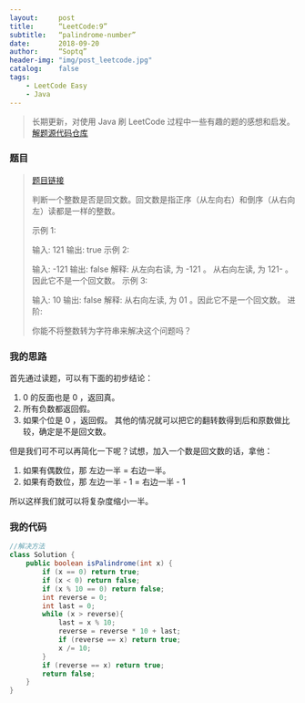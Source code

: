 ```yaml
---
layout:     post
title:      “LeetCode:9”
subtitle:   “palindrome-number”
date:       2018-09-20
author:     “Soptq”
header-img: "img/post_leetcode.jpg"
catalog:    false
tags:
    - LeetCode Easy
    - Java
---
```



>长期更新，对使用 Java 刷 LeetCode 过程中一些有趣的题的感想和启发。
>[解题源代码仓库](https://github.com/Soptq/LeetCodeLib)

### 题目

> [题目链接](https://leetcode-cn.com/problems/palindrome-number/description/)
> 
> 判断一个整数是否是回文数。回文数是指正序（从左向右）和倒序（从右向左）读都是一样的整数。
>
>示例 1:
>
>输入: 121
>输出: true
>示例 2:
>
>输入: -121
>输出: false
>解释: 从左向右读, 为 -121 。 从右向左读, 为 121- 。因此它不是一个回文数。
>示例 3:
>
>输入: 10
>输出: false
>解释: 从右向左读, 为 01 。因此它不是一个回文数。
>进阶:
>
>你能不将整数转为字符串来解决这个问题吗？
>

### 我的思路

首先通过读题，可以有下面的初步结论：
1. 0 的反面也是 0 ，返回真。
2. 所有负数都返回假。
3. 如果个位是 0 ，返回假。
其他的情况就可以把它的翻转数得到后和原数做比较，确定是不是回文数。

但是我们可不可以再简化一下呢？试想，加入一个数是回文数的话，拿他：
1. 如果有偶数位，那 左边一半 = 右边一半。
2. 如果有奇数位，那 左边一半 - 1 = 右边一半 - 1

所以这样我们就可以将复杂度缩小一半。

### 我的代码

```java
//解决方法
class Solution {
    public boolean isPalindrome(int x) {
        if (x == 0) return true;
        if (x < 0) return false;
        if (x % 10 == 0) return false;
        int reverse = 0;
        int last = 0;
        while (x > reverse){
            last = x % 10;
            reverse = reverse * 10 + last;
            if (reverse == x) return true;
            x /= 10;
        }
        if (reverse == x) return true;
        return false;
    }
}
```








